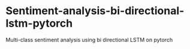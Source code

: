 # Sentiment-analysis-bi-directional-lstm-pytorch
Multi-class sentiment analysis using bi directional LSTM on pytorch
